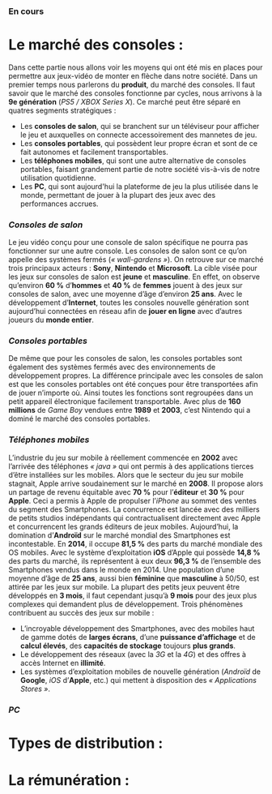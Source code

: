 ### En cours ###

# **Le marché des consoles :**

Dans cette partie nous allons voir les moyens qui ont été mis en places pour permettre aux jeux-vidéo de monter en flèche dans notre société.
Dans un premier temps nous parlerons du **produit**, du marché des consoles.
Il faut savoir que le marché des consoles fonctionne par cycles, nous arrivons à la **9e génération** (*PS5 / XBOX Series X*). Ce marché peut être séparé en quatres segments stratégiques :

* Les **consoles de salon**, qui se branchent sur un téléviseur pour afficher le jeu et auxquelles on connecte accessoirement des mannetes de jeu.
* Les **consoles portables**, qui possèdent leur propre écran et sont de ce fait autonomes et facilement transportables.
* Les **téléphones mobiles**, qui sont une autre alternative de consoles portables, faisant grandement partie de notre société vis-à-vis de notre utilisation quotidienne.
* Les **PC**, qui sont aujourd'hui la plateforme de jeu la plus utilisée dans le monde, permettant de jouer à la plupart des jeux avec des performances accrues.


### **_Consoles de salon_**

Le jeu vidéo conçu pour une console de salon spécifique ne pourra pas fonctionner sur une autre console. Les consoles de salon sont ce qu’on appelle des systèmes fermés (*« wall-gardens »*).
On retrouve sur ce marché trois principaux acteurs :
**Sony**, **Nintendo** et **Microsoft**.
La cible visée pour les jeux sur consoles de salon est **jeune** et **masculine**. En effet, on observe qu’environ **60 %** d’**hommes** et **40 %** de **femmes** jouent à des jeux sur consoles de salon, avec une moyenne d’âge d’environ **25 ans**.
Avec le développement d’**Internet**, toutes les consoles nouvelle génération sont aujourd’hui connectées en réseau afin de **jouer en ligne** avec d’autres joueurs du **monde entier**.

### **_Consoles portables_**
De même que pour les consoles de salon, les consoles portables sont également des systèmes fermés avec des environnements de développement propres. La différence principale avec les consoles de salon est que les consoles portables ont été conçues pour être transportées afin de jouer n’importe où. Ainsi toutes les fonctions sont regroupées dans un petit appareil électronique facilement transportable.
Avec plus de **160 millions** de *Game Boy* vendues entre **1989** et **2003**, c’est Nintendo qui a dominé le marché des consoles portables. 

### **_Téléphones mobiles_**
L’industrie du jeu sur mobile à réellement commencée en **2002** avec l’arrivée des téléphones *« java »* qui ont permis à des applications tierces d’être installées sur les mobiles.
Alors que le secteur du jeu sur mobile stagnait, Apple arrive soudainement sur le marché en **2008**. Il propose alors un partage de revenu équitable avec **70 %** pour l’**éditeur** et **30 %** pour **Apple**. Ceci a permis à Apple de propulser l’*iPhone* au sommet des ventes du segment des Smartphones. La concurrence est lancée avec des milliers de petits studios indépendants qui contractualisent directement avec Apple et concurrencent les grands éditeurs de jeux mobiles.
Aujourd’hui, la domination d’**Androïd** sur le marché mondial des Smartphones est incontestable. En **2014**, il occupe **81,5 %** des parts du marché mondiale des OS mobiles. Avec le système d’exploitation **iOS** d’Apple qui possède **14,8 %** des parts du marché, ils représentent à eux deux **96,3 %** de l’ensemble des Smartphones vendus dans le monde en 2014.
Une population d’une moyenne d’âge de **25 ans**, aussi bien **féminine** que **masculine** à 50/50, est attirée par les jeux sur mobile.
La plupart des petits jeux peuvent être développés en **3 mois**, il faut cependant jusqu’à **9 mois** pour des jeux plus complexes qui demandent plus de développement.
Trois phénomènes contribuent au succès des jeux sur mobile :
* L’incroyable développement des Smartphones, avec des mobiles haut de gamme dotés de **larges écrans**, d’une **puissance d’affichage** et de **calcul élevés**, des **capacités de stockage** toujours **plus grands**.
* Le développement des réseaux (avec la *3G* et la *4G*) et des offres à accès Internet en **illimité**.
* Les systèmes d’exploitation mobiles de nouvelle génération (*Androïd* de **Google**, *iOS* d’**Apple**, etc.) qui mettent à disposition des *« Applications Stores »*.

### **_PC_**

# **Types de distribution :**

# **La rémunération :**